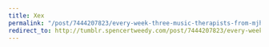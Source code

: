 ```yaml
---
title: Xex
permalink: "/post/7444207823/every-week-three-music-therapists-from-mjhs"
redirect_to: http://tumblr.spencertweedy.com/post/7444207823/every-week-three-music-therapists-from-mjhs
---
```



